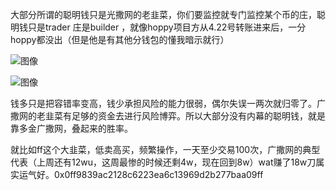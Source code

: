 大部分所谓的聪明钱只是光撒网的老韭菜，你们要监控就专门监控某个币的庄，聪明钱只是trader 庄是builder ，就像hoppy项目方从4.22号转账进来后，一分hoppy都没出（但是他是有其他分钱包的懂我暗示就行）

![图像](https://pbs.twimg.com/media/GRNoTuebEAAzIda?format=jpg&name=large)

![图像](https://pbs.twimg.com/media/GRNoTw-bsAAiYAV?format=jpg&name=large)

钱多只是把容错率变高，钱少承担风险的能力很弱，偶尔失误一两次就归零了。广撒网的老韭菜有足够的资金去进行风险博弈。所以大部分没有内幕的聪明钱，就是靠多金广撒网，叠起来的胜率。

就比如ff这个大韭菜，低卖高买，频繁操作，一天至少交易100次，广撒网的典型代表（上周还有12wu，这周最惨的时候还剩4w，现在回到8w）wat赚了18w刀属实运气好。0x0ff9839ac2128c6223ea6c13969d2b277baa09ff